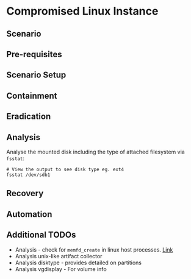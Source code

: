 # Compromised Linux Instance

## Scenario

## Pre-requisites

## Scenario Setup

## Containment

## Eradication

## Analysis

Analyse the mounted disk including the type of attached filesystem via `fsstat`: 

```
# View the output to see disk type eg. ext4
fsstat /dev/sdb1
```

## Recovery

## Automation

## Additional TODOs

- Analysis - check for `memfd_create` in linux host processes. [Link](https://x.com/CraigHRowland/status/1629780744305295360?s=20)
- Analysis unix-like artifact collector
- Analysis disktype - provides detailed on partitions
- Analysis vgdisplay - For volume info
